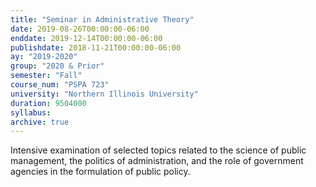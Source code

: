 ```yaml
---
title: "Seminar in Administrative Theory"
date: 2019-08-26T00:00:00-06:00
enddate: 2019-12-14T00:00:00-06:00
publishdate: 2018-11-21T00:00:00-06:00
ay: "2019-2020"
group: "2020 & Prior"
semester: "Fall"
course_num: "PSPA 723"
university: "Northern Illinois University"
duration: 9504000
syllabus:
archive: true
---
```


Intensive examination of selected topics related to the science of public management, the politics of administration, and the role of government agencies in the formulation of public policy.
